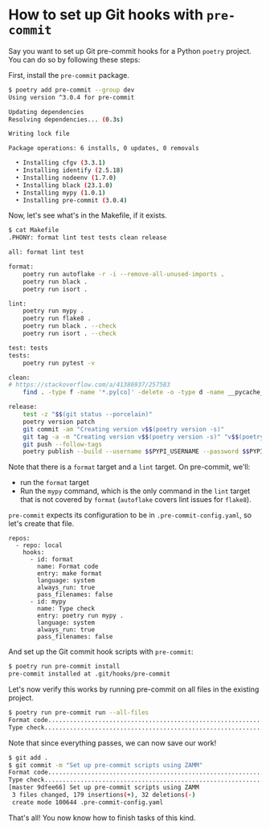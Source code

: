 # How to set up Git hooks with `pre-commit`

Say you want to set up Git pre-commit hooks for a Python `poetry` project. You can do so by following these steps:

First, install the `pre-commit` package.

```bash
$ poetry add pre-commit --group dev
Using version ^3.0.4 for pre-commit

Updating dependencies
Resolving dependencies... (0.3s)

Writing lock file

Package operations: 6 installs, 0 updates, 0 removals

  • Installing cfgv (3.3.1)
  • Installing identify (2.5.18)
  • Installing nodeenv (1.7.0)
  • Installing black (23.1.0)
  • Installing mypy (1.0.1)
  • Installing pre-commit (3.0.4)
```

Now, let's see what's in the Makefile, if it exists.

```bash
$ cat Makefile
.PHONY: format lint test tests clean release

all: format lint test

format:
	poetry run autoflake -r -i --remove-all-unused-imports .
	poetry run black .
	poetry run isort .

lint:
	poetry run mypy .
	poetry run flake8 .
	poetry run black . --check
	poetry run isort . --check

test: tests
tests:
	poetry run pytest -v

clean:
# https://stackoverflow.com/a/41386937/257583
	find . -type f -name '*.py[co]' -delete -o -type d -name __pycache__ -delete

release:
	test -z "$$(git status --porcelain)"
	poetry version patch
	git commit -am "Creating version v$$(poetry version -s)"
	git tag -a -m "Creating version v$$(poetry version -s)" "v$$(poetry version -s)"
	git push --follow-tags
	poetry publish --build --username $$PYPI_USERNAME --password $$PYPI_PASSWORD
```

Note that there is a `format` target and a `lint` target. On pre-commit, we'll:

- run the `format` target
- Run the `mypy` command, which is the only command in the `lint` target that is not covered by `format` (`autoflake` covers lint issues for `flake8`).

`pre-commit` expects its configuration to be in `.pre-commit-config.yaml`, so let's create that file.

```
repos:
  - repo: local
    hooks:
      - id: format
        name: Format code
        entry: make format
        language: system
        always_run: true
        pass_filenames: false
      - id: mypy
        name: Type check
        entry: poetry run mypy .
        language: system
        always_run: true
        pass_filenames: false
```

And set up the Git commit hook scripts with `pre-commit`:

```bash
$ poetry run pre-commit install
pre-commit installed at .git/hooks/pre-commit
```

Let's now verify this works by running pre-commit on all files in the existing project.

```bash
$ poetry run pre-commit run --all-files
Format code..............................................................Passed
Type check...............................................................Passed
```

Note that since everything passes, we can now save our work!

```bash
$ git add .
$ git commit -m "Set up pre-commit scripts using ZAMM"
Format code..............................................................Passed
Type check...............................................................Passed
[master 9dfee66] Set up pre-commit scripts using ZAMM
 3 files changed, 179 insertions(+), 32 deletions(-)
 create mode 100644 .pre-commit-config.yaml
```

That's all! You now know how to finish tasks of this kind.

